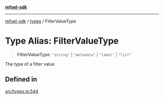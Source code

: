 [**refuel-sdk**](../../README.md)

***

[refuel-sdk](../../modules.md) / [types](../README.md) / FilterValueType

# Type Alias: FilterValueType

> **FilterValueType**: `"string"` \| `"metadata"` \| `"label"` \| `"list"`

The type of a filter value

## Defined in

[src/types.ts:544](https://github.com/refuel-ai/refuel-sdk/blob/61d30041216a525535e2edabde48af0f00ec66c9/src/types.ts#L544)
